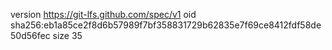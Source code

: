 version https://git-lfs.github.com/spec/v1
oid sha256:eb1a85ce2f8d6b57989f7bf358831729b62835e7f69ce8412fdf58de50d56fec
size 35
